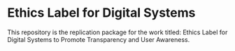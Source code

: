 # Ethics Label for Digital Systems
This repository is the replication package for the work titled: Ethics Label for Digital Systems to Promote Transparency and User Awareness.
